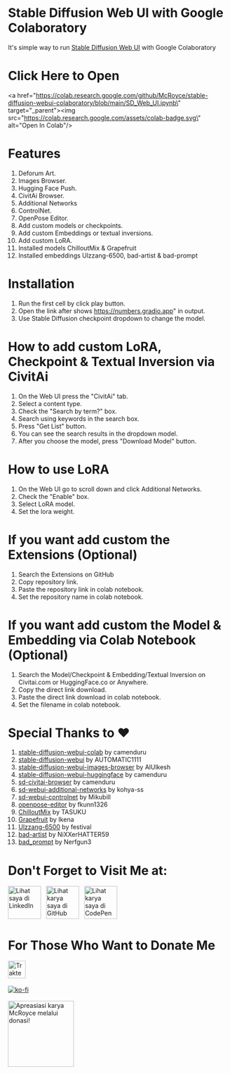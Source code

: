 # Stable Diffusion Web UI with Google Colaboratory
It's simple way to run [Stable Diffusion Web UI](https://github.com/AUTOMATIC1111/stable-diffusion-webui) with Google Colaboratory

# Click Here to Open
<a href=\"https://colab.research.google.com/github/McRoyce/stable-diffusion-webui-colaboratory/blob/main/SD_Web_UI.ipynb\" target=\"_parent\"><img src=\"https://colab.research.google.com/assets/colab-badge.svg\" alt=\"Open In Colab\"/></a>

# Features
1. Deforum Art.
2. Images Browser.
3. Hugging Face Push. 
4. CivitAi Browser.
5. Additional Networks
6. ControlNet.
7. OpenPose Editor.
8. Add custom models or checkpoints.
9. Add custom Embeddings or textual inversions.
10. Add custom LoRA.
11. Installed models ChilloutMix & Grapefruit
12. Installed embeddings Ulzzang-6500, bad-artist & bad-prompt

# Installation
1. Run the first cell by click play button.
2. Open the link after shows https://numbers.gradio.app" in output.
3. Use Stable Diffusion checkpoint dropdown to change the model.

# How to add custom LoRA, Checkpoint & Textual Inversion via CivitAi
1. On the Web UI press the "CivitAi" tab.
2. Select a content type.
3. Check the "Search by term?" box.
4. Search using keywords in the search box.
5. Press "Get List" button.
6. You can see the search results in the dropdown model.
7. After you choose the model, press "Download Model" button.

# How to use LoRA
1. On the Web UI go to scroll down and click Additional Networks.
2. Check the "Enable" box.
3. Select LoRA model.
4. Set the lora weight.

# If you want add custom the Extensions (Optional)
1. Search the Extensions on GitHub
2. Copy repository link.
3. Paste the repository link in colab notebook.
4. Set the repository name in colab notebook.

# If you want add custom the Model & Embedding via Colab Notebook (Optional)
1. Search the Model/Checkpoint & Embedding/Textual Inversion on Civitai.com or HuggingFace.co or Anywhere.
2. Copy the direct link download.
3. Paste the direct link download in colab notebook.
4. Set the filename in colab notebook.

# Special Thanks to ❤
1. [stable-diffusion-webui-colab](https://github.com/camenduru/stable-diffusion-webui-colab) by camenduru
2. [stable-diffusion-webui](https://github.com/AUTOMATIC1111/stable-diffusion-webui) by AUTOMATIC1111
3. [stable-diffusion-webui-images-browser](https://github.com/AlUlkesh/stable-diffusion-webui-images-browser) by AlUlkesh
4. [stable-diffusion-webui-huggingface](https://github.com/camenduru/stable-diffusion-webui-huggingface) by camenduru
5. [sd-civitai-browser](https://github.com/camenduru/sd-civitai-browser) by camenduru
6. [sd-webui-additional-networks](https://github.com/kohya-ss/sd-webui-additional-networks) by kohya-ss
7. [sd-webui-controlnet](https://github.com/Mikubill/sd-webui-controlnet) by Mikubill
8. [openpose-editor](https://github.com/fkunn1326/openpose-editor) by fkunn1326
9. [ChilloutMix](https://civitai.com/models/6424/chilloutmix) by TASUKU
10. [Grapefruit](https://civitai.com/models/2583/grapefruit-hentai-model) by Ikena
11. [Ulzzang-6500](https://civitai.com/models/8109/ulzzang-6500-korean-doll-aesthetic) by festival
12. [bad-artist](https://huggingface.co/NiXXerHATTER59/bad-artist) by NiXXerHATTER59
13. [bad_prompt](https://huggingface.co/datasets/Nerfgun3/bad_prompt) by Nerfgun3

# Don't Forget to Visit Me at:
<a href="https://www.linkedin.com/in/muhamad-faisal-fikri-dewantoro-18655b226" title="Kunjungi LinkedIn saya"> <img src="https://cdn-icons-png.flaticon.com/512/174/174857.png" width="75px" alt="Lihat saya di LinkedIn"></a> &nbsp;
<a href="https://github.com/McRoyce" title="Kunjungi GitHub saya"> <img src="https://cdn-icons-png.flaticon.com/512/25/25231.png" width="75px" alt="Lihat karya saya di GitHub"></a> &nbsp;
<a href="https://codepen.io/mcroyce" title="Kunjungi CodePen saya"> <img src="https://cdn-icons-png.flaticon.com/512/2111/2111501.png" width="75px" alt="Lihat karya saya di CodePen"></a>

# For Those Who Want to Donate Me
<a href="https://trakteer.id/McRoyce" target="_blank"><img id="wse-buttons-preview" src="https://cdn.trakteer.id/images/embed/trbtn-red-1.png" style="border:0px;height:40px;" alt="Trakteer Saya" height="40"></a><br><br>
[![ko-fi](https://ko-fi.com/img/githubbutton_sm.svg)](https://ko-fi.com/S6S7A9I8Q)<br><br>
<a href="https://saweria.co/McRoyce" title="Donasi untuk karya McRoyce"> <img src="https://i.ibb.co/8cg9SQS/index.png" width="150px" alt="Apreasiasi karya McRoyce melalui donasi!"></a>
